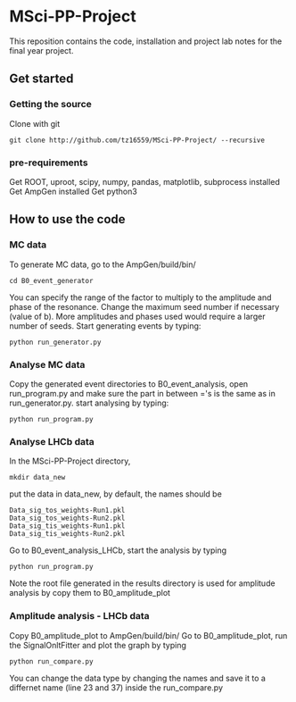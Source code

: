# MSci-PP-Project
This reposition contains the code, installation and project lab notes for the final year project.

## Get started

### Getting the source
Clone with git
```
git clone http://github.com/tz16559/MSci-PP-Project/ --recursive
```
### pre-requirements
Get ROOT, uproot, scipy, numpy, pandas, matplotlib, subprocess installed
Get AmpGen installed
Get python3

## How to use the code

### MC data
To generate MC data, go to the AmpGen/build/bin/
```
cd B0_event_generator
```
You can specify the range of the factor to multiply to the amplitude and phase of the resonance. Change the maximum seed number if necessary (value of b). More amplitudes and phases used would require a larger number of seeds. Start generating events by typing:
```
python run_generator.py
```

### Analyse MC data
Copy the generated event directories to B0_event_analysis, open run_program.py and make sure the part in between ='s is the same as in run_generator.py. start analysing by typing:
```
python run_program.py
```

### Analyse LHCb data
In the MSci-PP-Project directory,
```
mkdir data_new
```
put the data in data_new, by default, the names should be
```
Data_sig_tos_weights-Run1.pkl
Data_sig_tos_weights-Run2.pkl
Data_sig_tis_weights-Run1.pkl
Data_sig_tis_weights-Run2.pkl
```
Go to B0_event_analysis_LHCb, start the analysis by typing
```
python run_program.py
```
Note the root file generated in the results directory is used for amplitude analysis by copy them to B0_amplitude_plot

### Amplitude analysis  - LHCb data
Copy B0_amplitude_plot to AmpGen/build/bin/
Go to B0_amplitude_plot, run the SignalOnltFitter and plot the graph by typing
```
python run_compare.py
```
You can change the data type by changing the names and save it to a differnet name (line 23 and 37) inside the run_compare.py



